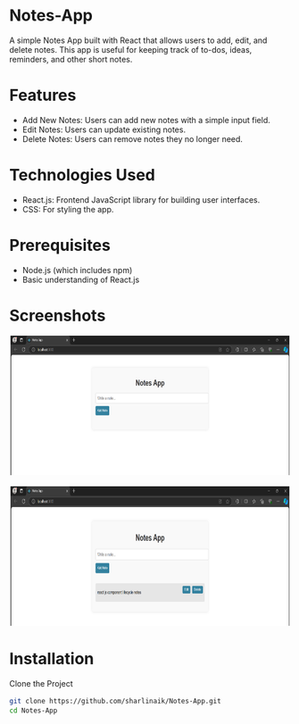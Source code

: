 # Notes-App
A simple Notes App built with React that allows users to add, edit, and delete notes. This app is useful for keeping track of to-dos, ideas, reminders, and other short notes.
# Features
  - Add New Notes: Users can add new notes with a simple input field.
  - Edit Notes: Users can update existing notes.
  - Delete Notes: Users can remove notes they no longer need.
# Technologies Used
  - React.js: Frontend JavaScript library for building user interfaces.
  - CSS: For styling the app.
# Prerequisites
  - Node.js (which includes npm)
  - Basic understanding of React.js
# Screenshots
<div align="center">
    <img width="500" height="250" src="Screen1.png"> &nbsp;&nbsp; 
    <img width="500" height="250" src="Screen2.png"> 
</div>

# Installation
Clone the Project
``` bash
git clone https://github.com/sharlinaik/Notes-App.git
cd Notes-App
```



